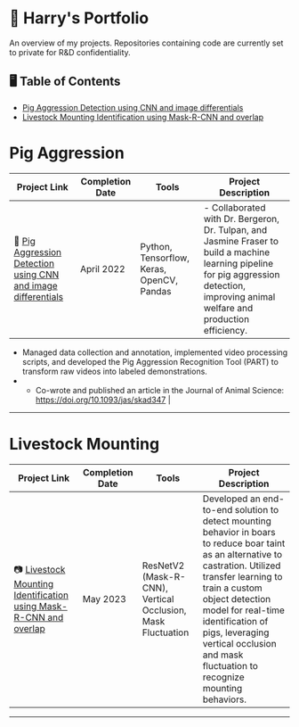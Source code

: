 # 🧠 Harry's Portfolio

An overview of my projects. Repositories containing code are currently set to private for R&D confidentiality.

## 🖥️ Table of Contents
- [Pig Aggression Detection using CNN and image differentials](#pig-aggression)
- [Livestock Mounting Identification using Mask-R-CNN and overlap](#livestock-mounting)

# Pig Aggression

| Project Link | Completion Date | Tools | Project Description | 
|---|---|---|---|
| 🐖 [Pig Aggression Detection using CNN and image differentials](https://github.com/HarryAricibasi/Pig-Aggression-Detector-using-CNN-and-image-differentials) | April 2022 | Python, Tensorflow, Keras, OpenCV, Pandas | - Collaborated with Dr. Bergeron, Dr. Tulpan, and Jasmine Fraser to build a machine learning pipeline for pig aggression detection, improving animal welfare and production efficiency. 
- Managed data collection and annotation, implemented video processing scripts, and developed the Pig Aggression Recognition Tool (PART) to transform raw videos into labeled demonstrations.
- - Co-wrote and published an article in the Journal of Animal Science: https://doi.org/10.1093/jas/skad347 |

***

# Livestock Mounting

| Project Link | Completion Date | Tools | Project Description | 
|---|---|---|---|
| 📷 [Livestock Mounting Identification using Mask-R-CNN and overlap](https://github.com/HarryAricibasi/Livestock-Mounting-Identifier-using-Mask-R-CNN-and-overlap) | May 2023 | ResNetV2 (Mask-R-CNN), Vertical Occlusion, Mask Fluctuation | Developed an end-to-end solution to detect mounting behavior in boars to reduce boar taint as an alternative to castration. Utilized transfer learning to train a custom object detection model for real-time identification of pigs, leveraging vertical occlusion and mask fluctuation to recognize mounting behaviors. |

***
